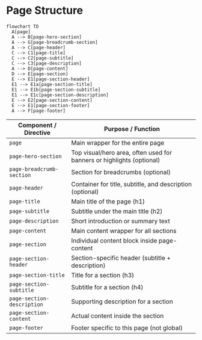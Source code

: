# Page Structure

```mermaid
flowchart TD
  A[page]
  A --> B[page-hero-section]
  A --> G[page-breadcrumb-section]
  A --> C[page-header]
  C --> C1[page-title]
  C --> C2[page-subtitle]
  C --> C3[page-description]
  A --> D[page-content]
  D --> E[page-section]
  E --> E1[page-section-header]
  E1 --> E1a[page-section-title]
  E1 --> E1b[page-section-subtitle]
  E1 --> E1c[page-section-description]
  E --> E2[page-section-content]
  E --> E1[page-section-footer]
  A --> F[page-footer]
```

| Component / Directive      | Purpose / Function                                                    |
| -------------------------- | --------------------------------------------------------------------- |
| `page`                     | Main wrapper for the entire page                                      |
| `page-hero-section`        | Top visual/hero area, often used for banners or highlights (optional) |
| `page-breadcrumb-section`  | Section for breadcrumbs (optional)                                    |
| `page-header`              | Container for title, subtitle, and description (optional)             |
| `page-title`               | Main title of the page (h1)                                           |
| `page-subtitle`            | Subtitle under the main title (h2)                                    |
| `page-description`         | Short introduction or summary text                                    |
| `page-content`             | Main content wrapper for all sections                                 |
| `page-section`             | Individual content block inside page-content                          |
| `page-section-header`      | Section-specific header (subtitle + description)                      |
| `page-section-title`       | Title for a section (h3)                                              |
| `page-section-subtitle`    | Subtitle for a section (h4)                                           |
| `page-section-description` | Supporting description for a section                                  |
| `page-section-content`     | Actual content inside the section                                     |
| `page-footer`              | Footer specific to this page (not global)                             |
